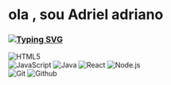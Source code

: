 <h1>ola , sou Adriel adriano</h1>
<h3>
  <a href="https://git.io/typing-svg">
    <img src="https://readme-typing-svg.demolab.com?font=Fira+Code&pause=1000&color=F86B92&width=445&lines=Opa,+como+vai+vc+hoje?+👍;Seja+bem-vindo(a)+ao+meu+perfil;Por+enquanto,+estou+só+nos+estudos+📚;Mas+estou+sempre+tentando+melhorar+😉" alt="Typing SVG" />
  </a>
</h3>

<div>
  <img src="https://img.shields.io/badge/-HTML5-E34F26?style=for-the-badge&logo=html5&logoColor=white" alt="HTML5">
  <br>
  <img src="https://img.shields.io/badge/Javascript-F7DF1E.svg?style=for-the-badge&logo=javascript&logoColor=121212" alt="JavaScript">
  <img src="https://img.shields.io/badge/-Java-FF5733.svg?style=for-the-badge&logo=coffeescript&logoColor=ffffff" alt="Java">
  <img src="https://img.shields.io/badge/-React-06b6d4?style=for-the-badge&logo=react&logoColor=white" alt="React">
  <img src="https://img.shields.io/badge/-Node.js-339933?style=for-the-badge&logo=node.js&logoColor=white" alt="Node.js">
  <br>
  <img src="https://img.shields.io/badge/-Git-E34F26?style=for-the-badge&logo=git&logoColor=white" alt="Git">
  <img src="https://img.shields.io/badge/-Github-232323?style=for-the-badge&logo=github&logoColor=white" alt="Github">
</div>
